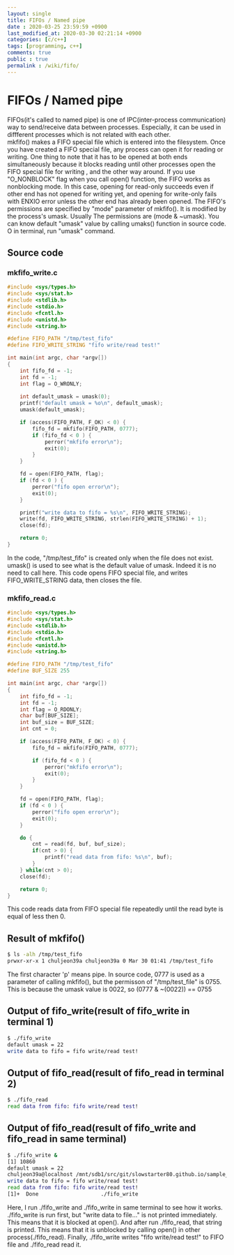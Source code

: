 ```yaml
---
layout: single
title: FIFOs / Named pipe
date : 2020-03-25 23:59:59 +0900
last_modified_at: 2020-03-30 02:21:14 +0900
categories: [c/c++]
tags: [programming, c++]
comments: true
public : true
permalink : /wiki/fifo/
---
```


# FIFOs / Named pipe
FIFOs(it's called to named pipe) is one of IPC(inter-process communication) way to send/receive data between processes. Especially, it can be used in diffferent processes which is not related with each other.  
mkfifo() makes a FIFO special file which is entered into the filesystem. Once you have created a FIFO special file, any process can open it for reading or writing. One thing to note that it has to be opened at both ends simultaneously because it blocks reading until other processes open the FIFO special file for writing , and the other way around.
If you use "O_NONBLOCK" flag when you call open() function, the FIFO works as nonblocking mode. In this case, opening for read-only succeeds even if other end has not opened for writing yet, and opening for write-only fails with ENXIO error unless the other end has already been opened.
The FIFO's permissions are specified by "mode" parameter of mkfifo(). It is modified by the process's umask. Usually The permissions are (mode & ~umask).
 You can know default "umask" value by calling umaks() function in source code. O in terminal, run "umask" command.

## Source code
### mkfifo_write.c
```c 
#include <sys/types.h>
#include <sys/stat.h>
#include <stdlib.h>
#include <stdio.h>
#include <fcntl.h>
#include <unistd.h>
#include <string.h>

#define FIFO_PATH "/tmp/test_fifo"
#define FIFO_WRITE_STRING "fifo write/read test!"

int main(int argc, char *argv[])
{ 
	int fifo_fd = -1;
	int fd = -1;
	int flag = O_WRONLY; 
	
	int default_umask = umask(0);
	printf("default umask = %o\n", default_umask);
	umask(default_umask);

	if (access(FIFO_PATH, F_OK) < 0) {
		fifo_fd = mkfifo(FIFO_PATH, 0777); 
		if (fifo_fd < 0 ) {
			perror("mkfifo error\n");
			exit(0);
		}
	}

	fd = open(FIFO_PATH, flag);
	if (fd < 0 ) {
		perror("fifo open error\n");
		exit(0);
	}

	printf("write data to fifo = %s\n", FIFO_WRITE_STRING);
	write(fd, FIFO_WRITE_STRING, strlen(FIFO_WRITE_STRING) + 1);
	close(fd);

	return 0; 
} 
```
In the code, "/tmp/test_fifo" is created only when the file does not exist.  
umask() is used to see what is the default value of umask. Indeed it is no need to call here.
This code opens FIFO special file, and writes FIFO_WRITE_STRING data, then closes the file.  

### mkfifo_read.c
```c 
#include <sys/types.h>
#include <sys/stat.h>
#include <stdlib.h>
#include <stdio.h>
#include <fcntl.h>
#include <unistd.h>
#include <string.h>

#define FIFO_PATH "/tmp/test_fifo"
#define BUF_SIZE 255 

int main(int argc, char *argv[])
{ 
	int fifo_fd = -1;
	int fd = -1;
	int flag = O_RDONLY; 
	char buf[BUF_SIZE];
	int buf_size = BUF_SIZE;
	int cnt = 0;

	if (access(FIFO_PATH, F_OK) < 0) {
		fifo_fd = mkfifo(FIFO_PATH, 0777);

		if (fifo_fd < 0 ) {
			perror("mkfifo error\n");
			exit(0);
		}
	}

	fd = open(FIFO_PATH, flag);
	if (fd < 0 ) {
		perror("fifo open error\n");
		exit(0);
	}

	do {
		cnt = read(fd, buf, buf_size); 
		if(cnt > 0) {
			printf("read data from fifo: %s\n", buf); 
		}
	} while(cnt > 0);
	close(fd);

	return 0; 
}
```
This code reads data from FIFO special file repeatedly until the read byte is equal of less then 0.

## Result of mkfifo()
```bash
$ ls -alh /tmp/test_fifo 
prwxr-xr-x 1 chuljeon39a chuljeon39a 0 Mar 30 01:41 /tmp/test_fifo
```
The first character 'p' means pipe. In source code, 0777 is used as a parameter of calling mkfifo(), but the permisson of "/tmp/test_file" is 0755. This is because the umask value is 0022, so (0777 & ~(0022)) == 0755

## Output of fifo_write(result of fifo_write in terminal 1)
```bash 
$ ./fifo_write 
default umask = 22
write data to fifo = fifo write/read test!
```

## Output of fifo_read(result of fifo_read in terminal 2)
```bash 
$ ./fifo_read 
read data from fifo: fifo write/read test!
```

## Output of fifo_read(result of fifo_write and fifo_read in same terminal)
```bash 
$ ./fifo_write &
[1] 10860
default umask = 22
chuljeon39a@localhost /mnt/sdb1/src/git/slowstarter80.github.io/sample_code/mkfifo $ ./fifo_read 
write data to fifo = fifo write/read test!
read data from fifo: fifo write/read test!
[1]+  Done                    ./fifo_write
```
Here, I run ./fifo_write and ./fifo_write in same terminal to see how it works. ./fifo_write is run first, but "write data to file..." is not printed immediately. This means that it is blocked at open(). And after run ./fifo_read, that string is printed. This means that it is unblocked by calling open() in other process(./fifo_read). Finally, ./fifo_write writes "fifo write/read test!" to FIFO file and ./fifo_read read it.


 

